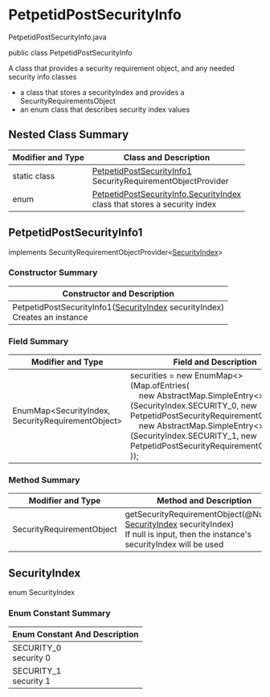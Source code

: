 # PetpetidPostSecurityInfo
PetpetidPostSecurityInfo.java

public class PetpetidPostSecurityInfo

A class that provides a security requirement object, and any needed security info classes
- a class that stores a securityIndex and provides a SecurityRequirementsObject
- an enum class that describes security index values

## Nested Class Summary
| Modifier and Type | Class and Description |
| ----------------- | --------------------- |
| static class | [PetpetidPostSecurityInfo1](#petpetidpostsecurityinfo1)<br>SecurityRequirementObjectProvider
| enum | [PetpetidPostSecurityInfo.SecurityIndex](#securityindex)<br>class that stores a security index |

## PetpetidPostSecurityInfo1
implements SecurityRequirementObjectProvider<[SecurityIndex](#securityindex)>

### Constructor Summary
| Constructor and Description |
| --------------------------- |
| PetpetidPostSecurityInfo1([SecurityIndex](#securityindex) securityIndex)<br>Creates an instance |

### Field Summary
| Modifier and Type | Field and Description |
| ----------------- | --------------------- |
| EnumMap<SecurityIndex, SecurityRequirementObject> | securities = new EnumMap<>(Map.ofEntries(<br>&nbsp;&nbsp;&nbsp;&nbsp;new AbstractMap.SimpleEntry<>(SecurityIndex.SECURITY_0, new PetpetidPostSecurityRequirementObject0()),<br>&nbsp;&nbsp;&nbsp;&nbsp;new AbstractMap.SimpleEntry<>(SecurityIndex.SECURITY_1, new PetpetidPostSecurityRequirementObject1())<br>)); |

### Method Summary
| Modifier and Type | Method and Description |
| ----------------- | ---------------------- |
| SecurityRequirementObject | getSecurityRequirementObject(@Nullable [SecurityIndex](#securityindex) securityIndex)<br>If null is input, then the instance's securityIndex will be used |

## SecurityIndex
enum SecurityIndex<br>

### Enum Constant Summary
| Enum Constant And Description |
| ----------------------------- |
| SECURITY_0<br>security 0 |
| SECURITY_1<br>security 1 |

